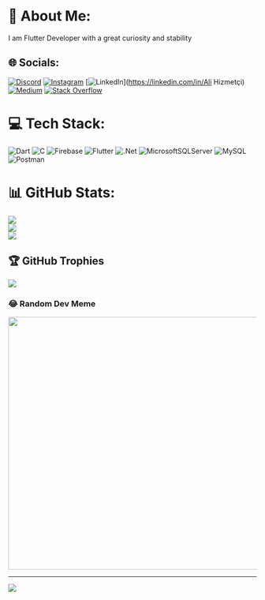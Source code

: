 # 💫 About Me:
I am Flutter Developer with a great curiosity and stability<br>


## 🌐 Socials:
[![Discord](https://img.shields.io/badge/Discord-%237289DA.svg?logo=discord&logoColor=white)](https://discord.gg/AliHizmetci#0463) [![Instagram](https://img.shields.io/badge/Instagram-%23E4405F.svg?logo=Instagram&logoColor=white)](https://instagram.com/alihizmetcii) [![LinkedIn](https://img.shields.io/badge/LinkedIn-%230077B5.svg?logo=linkedin&logoColor=white)](https://linkedin.com/in/Ali Hizmetçi) [![Medium](https://img.shields.io/badge/Medium-12100E?logo=medium&logoColor=white)](https://medium.com/@Alihizmetci) [![Stack Overflow](https://img.shields.io/badge/-Stackoverflow-FE7A16?logo=stack-overflow&logoColor=white)](https://stackoverflow.com/users/20890512) 

# 💻 Tech Stack:
![Dart](https://img.shields.io/badge/dart-%230175C2.svg?style=flat&logo=dart&logoColor=white) ![C](https://img.shields.io/badge/c-%2300599C.svg?style=flat&logo=c&logoColor=white) ![Firebase](https://img.shields.io/badge/firebase-%23039BE5.svg?style=flat&logo=firebase) ![Flutter](https://img.shields.io/badge/Flutter-%2302569B.svg?style=flat&logo=Flutter&logoColor=white) ![.Net](https://img.shields.io/badge/.NET-5C2D91?style=flat&logo=.net&logoColor=white) ![MicrosoftSQLServer](https://img.shields.io/badge/Microsoft%20SQL%20Sever-CC2927?style=flat&logo=microsoft%20sql%20server&logoColor=white) ![MySQL](https://img.shields.io/badge/mysql-%2300f.svg?style=flat&logo=mysql&logoColor=white) ![Postman](https://img.shields.io/badge/Postman-FF6C37?style=flat&logo=postman&logoColor=white)
# 📊 GitHub Stats:
![](https://github-readme-stats.vercel.app/api?username=AliHizmetcii&theme=dark&hide_border=true&include_all_commits=true&count_private=true)<br/>
![](https://github-readme-streak-stats.herokuapp.com/?user=AliHizmetcii&theme=dark&hide_border=true)<br/>
![](https://github-readme-stats.vercel.app/api/top-langs/?username=AliHizmetcii&theme=dark&hide_border=true&include_all_commits=true&count_private=true&layout=compact)

## 🏆 GitHub Trophies
![](https://github-profile-trophy.vercel.app/?username=AliHizmetcii&theme=radical&no-frame=true&no-bg=true&margin-w=4)

### 😂 Random Dev Meme
<img src="https://random-memer.herokuapp.com/" width="512px"/>

---
[![](https://visitcount.itsvg.in/api?id=AliHizmetcii&icon=0&color=2)](https://visitcount.itsvg.in)

<!-- Proudly created with GPRM ( https://gprm.itsvg.in ) -->
